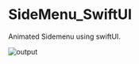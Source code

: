 # SideMenu_SwiftUI
Animated Sidemenu using swiftUI.

![output](https://user-images.githubusercontent.com/41722821/203522076-181579ae-b5ff-49c7-b32a-79db39947b46.png)
